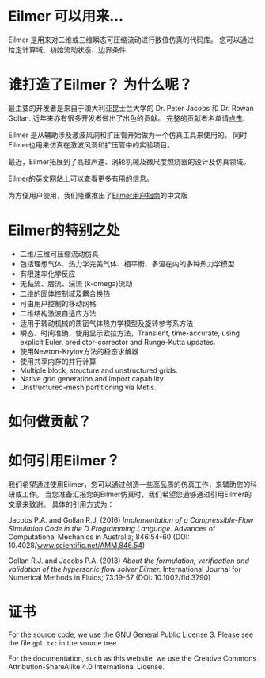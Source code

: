 # Eilmer 可以用来...

Eilmer 是用来对二维或三维瞬态可压缩流动进行数值仿真的代码库。
您可以通过给定计算域、初始流动状态、边界条件




# 谁打造了Eilmer？ 为什么呢？
最主要的开发者是来自于澳大利亚昆士兰大学的 Dr. Peter Jacobs 和 Dr. Rowan Gollan.
近年来亦有很多开发者做出了出色的贡献。
完整的贡献者名单请[点击](http://cfcfd.mechmining.uq.edu.au/eilmer/contributors/).

Eilmer 是从辅助涉及激波风洞和扩压管开始做为一个仿真工具来使用的。
同时Eilmer也用来仿真在激波风洞和扩压管中的实验项目。

最近，Eilmer拓展到了高超声速、涡轮机械及微尺度燃烧器的设计及仿真领域。

Eilmer的[英文网站](https://gdtk.uqcloud.net/docs/eilmer/about/)上可以查看更多有用的信息。

为方便用户使用，我们隆重推出了[Eilmer用户指南](https://github.com/eilmerinchina/eilmerinchina.github.io/blob/master/_includes/about/ChineseEilmer_2021_10_12_update.pdf)的中文版

# Eilmer的特别之处
* 二维/三维可压缩流动仿真
* 包括理想气体、热力学完美气体、相平衡、多温在内的多种热力学模型
* 有限速率化学反应
* 无黏流、层流、湍流 (k-omega)流动
* 二维的固体控制域及耦合换热
* 可由用户控制的移动网格
* 二维结构激波自适应方法
* 适用于转动机械的质密气体热力学模型及旋转参考系方法
* 瞬态、时间准确，使用显示欧拉方法，Transient, time-accurate, using explicit Euler, predictor-corrector and Runge-Kutta updates.
* 使用Newton-Krylov方法的稳态求解器
* 使用共享内存的并行计算
* Multiple block, structure and unstructured grids.
* Native grid generation and import capability.
* Unstructured-mesh partitioning via Metis.


# 如何做贡献？


# 如何引用Eilmer？

我们希望通过使用Eilmer，您可以通过创造一些高品质的仿真工作，来辅助您的科研或工作。
当您准备汇报您的Eilmer仿真时，我们希望您通够通过引用Eilmer的文章来致谢。
具体的引用方式为：

Jacobs P.A. and Gollan R.J. (2016)
<cite>Implementation of a Compressible-Flow Simulation Code in the D Programming Language.</cite>
Advances of Computational Mechanics in Australia; 846:54-60
(DOI: 10.4028/www.scientific.net/AMM.846.54)

Gollan R.J. and Jacobs P.A. (2013)
<cite>About the formulation, verification and validation of the hypersonic flow solver Eilmer.</cite>
International Journal for Numerical Methods in Fluids; 73:19-57
(DOI: 10.1002/fld.3790)


# 证书
For the source code, we use the GNU General Public License 3. Please see the file <code>gpl.txt</code> in the source tree.

For the documentation, such as this website, we use the Creative Commons Attribution-ShareAlike 4.0 International License.



